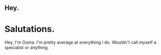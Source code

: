 ## Hey.
<h1>Salutations.</h1>
<a>Hey, I'm Ozma. I'm pretty average at everything I do. Wouldn't call myself a specialist or anything.</a>




<!--
**ExiledVentia/ExiledVentia** is a ✨ _special_ ✨ repository because its `README.md` (this file) appears on your GitHub profile.

Here are some ideas to get you started:

- 🔭 I’m currently working on ...
- 🌱 I’m currently learning ...
- 👯 I’m looking to collaborate on ...
- 🤔 I’m looking for help with ...
- 💬 Ask me about ...
- 📫 How to reach me: ...
- 😄 Pronouns: ...
- ⚡ Fun fact: ...
-->
